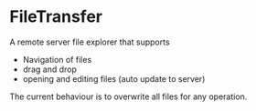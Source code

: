 # FileTransfer

A remote server file explorer that supports
- Navigation of files
- drag and drop
- opening and editing files (auto update to server)

The current behaviour is to overwrite all files for any operation.